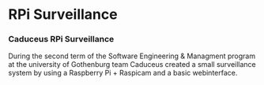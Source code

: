 RPi Surveillance
==============

<h3>Caduceus RPi Surveillance</h3>
<p>During the second term of the Software Engineering & Managment program at the university of Gothenburg team Caduceus created a small surveillance system by using a Raspberry Pi + Raspicam and a basic webinterface.</p>

